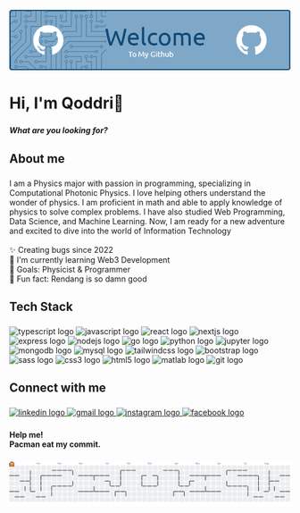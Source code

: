 <!-- ## Hi there 👋 -->

![Header](img/github-header-image_1.png)

<!--
**AQodS/AQodS** is a ✨ _special_ ✨ repository because its `README.md` (this file) appears on your GitHub profile.

Here are some ideas to get you started:

- 🔭 I’m currently working on ...
- 🌱 I’m currently learning ...
- 👯 I’m looking to collaborate on ...
- 🤔 I’m looking for help with ...
- 💬 Ask me about ...
- 📫 How to reach me: ...
- 😄 Pronouns: ...
- ⚡ Fun fact: ...
-->

<h1 align="left">Hi, I'm Qoddri👋</h1>

###

_<h5>What are you looking for?</h5>_

###

<h2 align="left">About me</h2>

###

<p align="left">I am a Physics major with passion in programming, specializing in Computational Photonic Physics. I love helping others understand the wonder of physics. I am proficient in math and able to apply knowledge of physics to solve complex problems. I have also studied Web Programming, Data Science, and Machine Learning. Now, I am ready for a new adventure and excited to dive into the world of Information Technology<br><br>✨ Creating bugs since 2022<br>🌱 I'm currently learning Web3 Development<br>🎯 Goals: Physicist & Programmer<br>🎲 Fun fact: Rendang is so damn good</p>

###

<h2 align="left">Tech Stack</h2>

###

<div align="left">
  <img src="https://skillicons.dev/icons?i=ts" height="40" alt="typescript logo"  />
  
  <img src="https://skillicons.dev/icons?i=js" height="40" alt="javascript logo"  />
  
  <img src="https://skillicons.dev/icons?i=react" height="40" alt="react logo"  />
  
  <img src="https://skillicons.dev/icons?i=nextjs" height="40" alt="nextjs logo"  />
  
  <img src="https://skillicons.dev/icons?i=express" height="40" alt="express logo"  />
  
  <img src="https://skillicons.dev/icons?i=nodejs" height="40" alt="nodejs logo"  />
  
  <img src="https://skillicons.dev/icons?i=go" height="40" alt="go logo"  />
  
  <img src="https://cdn.jsdelivr.net/gh/devicons/devicon/icons/python/python-original.svg" height="40" alt="python logo"  />

  <img src="https://cdn.jsdelivr.net/gh/devicons/devicon/icons/jupyter/jupyter-original.svg" height="40" alt="jupyter logo"  />
  
  <img src="https://skillicons.dev/icons?i=mongodb" height="40" alt="mongodb logo"  />
  
  <img src="https://skillicons.dev/icons?i=mysql" height="40" alt="mysql logo"  />
  
  <img src="https://skillicons.dev/icons?i=tailwind" height="40" alt="tailwindcss logo"  />
  
  <img src="https://cdn.jsdelivr.net/gh/devicons/devicon/icons/bootstrap/bootstrap-original.svg" height="40" alt="bootstrap logo"  />
  
  <img src="https://cdn.jsdelivr.net/gh/devicons/devicon/icons/sass/sass-original.svg" height="40" alt="sass logo"  />
  
  <img src="https://skillicons.dev/icons?i=css" height="40" alt="css3 logo"  />
  
  <img src="https://skillicons.dev/icons?i=html" height="40" alt="html5 logo"  />
  
  <img src="https://cdn.jsdelivr.net/gh/devicons/devicon/icons/matlab/matlab-original.svg" height="40" alt="matlab logo"  />
  
  <img src="https://cdn.jsdelivr.net/gh/devicons/devicon/icons/git/git-original.svg" height="40" alt="git logo"  />
</div>

###

<h2 align="left">Connect with me</h2>

###

<div align="left">
  <a href="https://www.linkedin.com/in/qoddri/" target="blank">
    <img src="https://raw.githubusercontent.com/maurodesouza/profile-readme-generator/master/src/assets/icons/social/linkedin/default.svg" width="52" height="40" alt="linkedin logo"  />
  </a>
  <a href="mailto:qoddri@gmail.com">
    <img src="https://raw.githubusercontent.com/maurodesouza/profile-readme-generator/master/src/assets/icons/social/gmail/default.svg" width="52" height="40" alt="gmail logo"  />
  </a>
  <a href="https://www.instagram.com/qoddri_/">
    <img src="https://raw.githubusercontent.com/maurodesouza/profile-readme-generator/master/src/assets/icons/social/instagram/default.svg" width="52" height="40" alt="instagram logo"  />
  </a>
  <a href="https://www.facebook.com/achmad.qoddry">
    <img src="https://raw.githubusercontent.com/maurodesouza/profile-readme-generator/master/src/assets/icons/social/facebook/default.svg" width="52" height="40" alt="facebook logo"  />
  </a>
</div>

###

<h4 align="left">Help me! <br>Pacman eat my commit.</h4>

###

<picture>
  <source media="(prefers-color-scheme: dark)" srcset="https://raw.githubusercontent.com/AQodS/AQodS/output/pacman-contribution-graph-dark.svg">
  <source media="(prefers-color-scheme: light)" srcset="https://raw.githubusercontent.com/AQodS/AQodS/output/pacman-contribution-graph.svg">
  <img alt="pacman contribution graph" src="https://raw.githubusercontent.com/AQodS/AQodS/output/pacman-contribution-graph.svg">
</picture>

###
